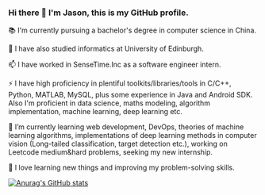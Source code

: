 ### Hi there 👋 I'm Jason, this is my GitHub profile.

:books:	I'm currently pursuing a bachelor's degree in computer science in China.

🔭 I have also studied informatics at University of Edinburgh.

📫 I have worked in SenseTime.Inc as a software engineer intern.

⚡ I have high proficiency in plentiful toolkits/libraries/tools in C/C++, Python, MATLAB, MySQL, plus some experience in Java and Android SDK. Also I'm proficient in data science, maths modeling, algorithm implementation, machine learning, deep learning etc.


🌱 I’m currently learning web development, DevOps, theories of machine learning algorithms, implementations of deep learning methods in computer vision (Long-tailed classification, target detection etc.), working on Leetcode medium&hard problems, seeking my new internship.


💬 I love learning new things and improving my problem-solving skills.

[![Anurag's GitHub stats](https://github-readme-stats.vercel.app/api?username=JasonShao55&PAT_1)](https://github.com/anuraghazra/github-readme-stats)


<!--
![Anurag's GitHub stats](https://github-readme-stats.vercel.app/api?username=JasonShao55&hide=issues)


**Kaze-1/Kaze-1** is a ✨ _special_ ✨ repository because its `README.md` (this file) appears on your GitHub profile.

Here are some ideas to get you started:

- 🔭 I’m currently working on ...
- 🌱 I’m currently learning ...
- 👯 I’m looking to collaborate on ...
- 🤔 I’m looking for help with ...
- 💬 Ask me about ...
- 📫 How to reach me: ...
- 😄 Pronouns: ...
- ⚡ Fun fact: ...
-->
